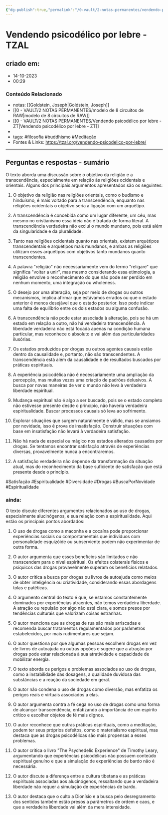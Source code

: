 ```yaml
---
{"dg-publish":true,"permalink":"/0-vault/2-notas-permanentes/vendendo-psicodelico-por-lebre-tzal/","tags":["permanente","filosofia","buddhismo","Meditação","Satisfação","Espiritualidade","Diversidade","Drogas","BuscaPorNovidade"],"dgHomeLink":true,"dgShowLocalGraph":true,"dgShowFileTree":true,"dgEnableSearch":true,"noteIcon":""}
---
```


# Vendendo psicodélico por lebre - TZAL

## criado em: 
- 14-10-2023
- 00:29
### Conteúdo Relacionado
- notas: [[Goldstein, Joseph\|Goldstein, Joseph]] 
- [[0 - VAULT/2 NOTAS PERMANENTES/modelo de 8 circuitos de RAW\|modelo de 8 circuitos de RAW]]
- [[0 - VAULT/2 NOTAS PERMANENTES/Vendendo psicodélico por lebre - ZT\|Vendendo psicodélico por lebre - ZT]]
- 
- tags: #filosofia #buddhismo #Meditação 
- Fontes & Links: https://tzal.org/vendendo-psicodelico-por-lebre/
---

## Perguntas e respostas - sumário

O texto aborda uma discussão sobre o objetivo da religião e a transcendência, especialmente em relação às religiões ocidentais e orientais. Alguns dos principais argumentos apresentados são os seguintes:

1. O objetivo da religião nas religiões orientais, como o budismo e hinduísmo, é mais voltado para a transcendência, enquanto nas religiões ocidentais o objetivo seria a ligação com um arquétipo.

2. A transcendência é concebida como um lugar diferente, um céu, mas mesmo no cristianismo essa ideia não é tratada de forma literal. A transcendência verdadeira não exclui o mundo mundano, pois está além da singularidade e da pluralidade.

3. Tanto nas religiões ocidentais quanto nas orientais, existem arquétipos transcendentais e arquétipos mais mundanos, e ambas as religiões utilizam esses arquétipos com objetivos tanto mundanos quanto transcendentes.

4. A palavra "religião" não necessariamente vem do termo "religare" que significa "voltar a unir", mas mesmo considerando essa etimologia, a religião envolve o reconhecimento do que não pode ser perdido em nenhum momento, uma integração ou wholeness.

5. O desejo por uma alteração, seja por meio de drogas ou outros mecanismos, implica afirmar que estávamos errados ou que o estado anterior é menos desejável que o estado posterior. Isso pode indicar uma falta de equilíbrio entre os dois estados ou alguma confusão.

6. A transcendência não pode estar associada à alteração, pois se há um estado em relação a outro, não há verdadeira transcendência. A liberdade verdadeira não está focada apenas na condição humana particular, mas reconhece o absoluto e vai além das particularidades ilusórias.

7. Os estados produzidos por drogas ou outros agentes causais estão dentro da causalidade e, portanto, não são transcendentes. A transcendência está além da causalidade e de resultados buscados por práticas espirituais.

8. A experiência psicodélica não é necessariamente uma ampliação da percepção, mas muitas vezes uma criação de padrões delusivos. A busca por novas maneiras de ver o mundo não leva à verdadeira liberdade espiritual.

9. Mudança espiritual não é algo a ser buscado, pois se o estado completo não estivesse presente desde o princípio, não haveria verdadeira espiritualidade. Buscar processos causais só leva ao sofrimento.

10. Explorar situações que surgem naturalmente é válido, mas se ansiamos por novidade, isso é prova de insatisfação. Construir situações com base em insatisfação não levará à verdadeira satisfação.

11. Não há nada de especial ou mágico nos estados alterados causados por drogas. Se tentamos encontrar satisfação através de experiências diversas, provavelmente nunca a encontraremos.

12. A satisfação verdadeira não depende da transformação da situação atual, mas do reconhecimento da base suficiente de satisfação que está presente desde o princípio.

#Satisfação #Espiritualidade #Diversidade
#Drogas #BuscaPorNovidade #Espiritualidade
### ainda:

O texto discute diferentes argumentos relacionados ao uso de drogas, especialmente alucinógenos, e sua relação com a espiritualidade. Aqui estão os principais pontos abordados:

1. O uso de drogas como a maconha e a cocaína pode proporcionar experiências sociais ou comportamentais que indivíduos com personalidade esquizóide ou subserviente podem não experimentar de outra forma.

2. O autor argumenta que esses benefícios são limitados e não transcendem para o nível espiritual. Os efeitos colaterais físicos e psíquicos das drogas provavelmente superam os benefícios relatados.

3. O autor critica a busca por drogas ou livros de autoajuda como meios de obter inteligência ou criatividade, considerando essas abordagens tolas e patéticas.

4. O argumento central do texto é que, se estamos constantemente dominados por experiências atraentes, não temos verdadeira liberdade. A atração ou repulsão por algo não está clara, e somos presos por tendências culturais que valorizam coisas estranhas.

5. O autor menciona que as drogas de rua são mais arriscadas e recomenda buscar tratamentos regulamentados por parâmetros estabelecidos, por mais rudimentares que sejam.

6. O autor questiona por que algumas pessoas escolhem drogas em vez de livros de autoajuda ou outras opções e sugere que a atração por drogas pode estar relacionada à sua atratividade e capacidade de mobilizar energia.

7. O texto aborda os perigos e problemas associados ao uso de drogas, como a instabilidade das dosagens, a qualidade duvidosa das substâncias e a reação da sociedade em geral.

8. O autor não condena o uso de drogas como diversão, mas enfatiza os perigos reais e virtuais associados a elas.

9. O autor argumenta contra a fé cega no uso de drogas como uma forma de alcançar transcendência, enfatizando a importância de um espírito crítico e escolher objetos de fé mais dignos.

10. O autor reconhece que outras práticas espirituais, como a meditação, podem ter seus próprios defeitos, como o materialismo espiritual, mas destaca que as drogas psicodélicas são mais propensas a esses problemas.

11. O autor critica o livro "The Psychedelic Experience" de Timothy Leary, argumentando que experiências psicodélicas não possuem conteúdo espiritual genuíno e que a simulação de experiências de bardo não é necessária.

12. O autor discute a diferença entre a cultura tibetana e as práticas espirituais associadas aos alucinógenos, ressaltando que a verdadeira liberdade não requer a simulação de experiências de bardo.

13. O autor destaca que o culto a Dionísio e a busca pelo desregramento dos sentidos também estão presos a parâmetros de ordem e caos, e que a verdadeira liberdade vai além da mera intensidade.